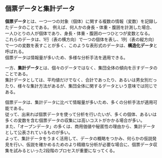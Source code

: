 ## 個票データと集計データ

**個票データ**とは、一つ一つの対象（個体）に関する複数の情報（変数）を記録したデータのことである。
例えば、何人かの身長・体重・腹囲を計測した場合、一人ひとりの人が個体であり、身長・体重・腹囲の一つひとつが変数となる。  
これらのデータは、1行（表の横方向）で一つの個体を表し、1列（表の縦方向）で一つの変数を表すことが多く、このような表形式のデータは、**構造化データ**と呼ばれる。  
個票データは情報量が多いため、多様な分析手法を適用できる。  

一方、**集計データ**とは、個々のデータではなく、集団全体の傾向を示すデータのことである。  
集計データとしては、平均値だけでなく、合計であったり、あるいは男女別だったり、様々な集計方法があるが、集団全体に関するデータという意味では同じである。  

個票データは、集計データに比べて情報量が多いため、多くの分析手法が適用可能である。  
従って、出来れば個票データを使って分析を行いたいが、多くの個体、あるいは多くの変数を含む個票データの収集には高いコストがかかる場合が多い。  
また、「オープンデータ」の多くは、商用価値や秘匿性の理由から、集計データとして公表されているものが多い。  
よって、集計データをうまく活用して、データの概略をつかみ、何らかの仮説発見を行い、仮説を確かめるためのより精緻な分析が必要な場合に、個票データ収集を試みるといった2段階のプロセスが重要になってくる。  

